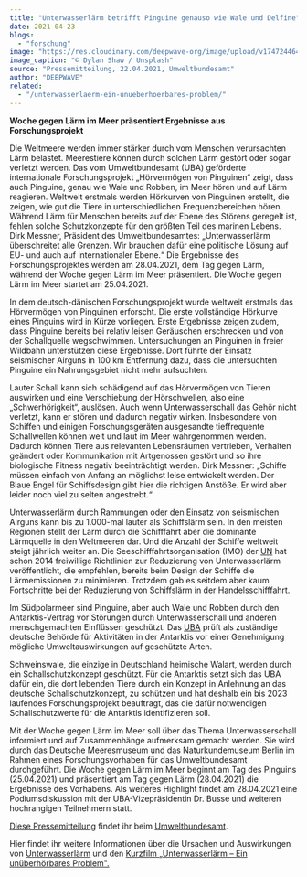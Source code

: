 ```yaml
---
title: "Unterwasserlärm betrifft Pinguine genauso wie Wale und Delfine"
date: 2021-04-23
blogs: 
  - "forschung"
image: "https://res.cloudinary.com/deepwave-org/image/upload/v1747244648/deepwave.org/dylan-shaw-12R_znWtJHQ-unsplash-scaled.jpg"
image_caption: "© Dylan Shaw / Unsplash"
source: "Pressemitteilung, 22.04.2021, Umweltbundesamt"
author: "DEEPWAVE"
related: 
  - "/unterwasserlaerm-ein-unueberhoerbares-problem/"
---
```


**Woche gegen Lärm im Meer präsentiert Ergebnisse aus Forschungsprojekt**

Die Weltmeere werden immer stärker durch vom Menschen verursachten Lärm belastet. Meerestiere können durch solchen Lärm gestört oder sogar verletzt werden. Das vom Umweltbundesamt (UBA) geförderte internationale Forschungsprojekt „Hörvermögen von Pinguinen“ zeigt, dass auch Pinguine, genau wie Wale und Robben, im Meer hören und auf Lärm reagieren. Weltweit erstmals werden Hörkurven von Pinguinen erstellt, die zeigen, wie gut die Tiere in unterschiedlichen Frequenzbereichen hören. Während Lärm für Menschen bereits auf der Ebene des Störens geregelt ist, fehlen solche Schutzkonzepte für den größten Teil des marinen Lebens. Dirk Messner, Präsident des Umweltbundesamtes: „Unterwasserlärm überschreitet alle Grenzen. Wir brauchen dafür eine politische Lösung auf EU- und auch auf internationaler Ebene.“ Die Ergebnisse des Forschungsprojektes werden am 28.04.2021, dem Tag gegen Lärm, während der Woche gegen Lärm im Meer präsentiert. Die Woche gegen Lärm im Meer startet am 25.04.2021.

In dem deutsch-dänischen Forschungsprojekt wurde weltweit erstmals das Hörvermögen von Pinguinen erforscht. Die erste vollständige Hörkurve eines Pinguins wird in Kürze vorliegen. Erste Ergebnisse zeigen zudem, dass Pinguine bereits bei relativ leisen Geräuschen erschrecken und von der Schallquelle wegschwimmen. Untersuchungen an Pinguinen in freier Wildbahn unterstützen diese Ergebnisse. Dort führte der Einsatz seismischer Airguns in 100 km Entfernung dazu, dass die untersuchten Pinguine ein Nahrungsgebiet nicht mehr aufsuchten.

Lauter Schall kann sich schädigend auf das Hörvermögen von Tieren auswirken und eine Verschiebung der Hörschwellen, also eine „Schwerhörigkeit“, auslösen. Auch wenn Unterwasserschall das Gehör nicht verletzt, kann er stören und dadurch negativ wirken. Insbesondere von Schiffen und einigen Forschungsgeräten ausgesandte tieffrequente Schallwellen können weit und laut im Meer wahrgenommen werden. Dadurch können Tiere aus relevanten Lebensräumen vertrieben, Verhalten geändert oder Kommunikation mit Artgenossen gestört und so ihre biologische Fitness negativ beeinträchtigt werden. Dirk Messner: „Schiffe müssen einfach von Anfang an möglichst leise entwickelt werden. Der Blaue Engel für Schiffsdesign gibt hier die richtigen Anstöße. Er wird aber leider noch viel zu selten angestrebt.“

Unterwasserlärm durch Rammungen oder den Einsatz von seismischen Airguns kann bis zu 1.000-mal lauter als Schiffslärm sein. In den meisten Regionen stellt der Lärm durch die Schifffahrt aber die dominante Lärmquelle in den Weltmeeren dar. Und die Anzahl der Schiffe weltweit steigt jährlich weiter an. Die Seeschifffahrtsorganisation (IMO) der ⁠[UN](https://www.umweltbundesamt.de/service/glossar/u?tag=UN#alphabar)⁠ hat schon 2014 freiwillige Richtlinien zur Reduzierung von Unterwasserlärm veröffentlicht, die empfehlen, bereits beim Design der Schiffe die Lärmemissionen zu minimieren. Trotzdem gab es seitdem aber kaum Fortschritte bei der Reduzierung von Schiffslärm in der Handelsschifffahrt.

Im Südpolarmeer sind Pinguine, aber auch Wale und Robben durch den Antarktis-Vertrag vor Störungen durch Unterwasserschall und anderen menschgemachten Einflüssen geschützt. Das ⁠[UBA](https://www.umweltbundesamt.de/service/glossar/u?tag=UBA#alphabar)⁠ prüft als zuständige deutsche Behörde für Aktivitäten in der Antarktis vor einer Genehmigung mögliche Umweltauswirkungen auf geschützte Arten.

Schweinswale, die einzige in Deutschland heimische Walart, werden durch ein Schallschutzkonzept geschützt. Für die Antarktis setzt sich das UBA dafür ein, die dort lebenden Tiere durch ein Konzept in Anlehnung an das deutsche Schallschutzkonzept, zu schützen und hat deshalb ein bis 2023 laufendes Forschungsprojekt beauftragt, das die dafür notwendigen Schallschutzwerte für die Antarktis identifizieren soll.

Mit der Woche gegen Lärm im Meer soll über das Thema Unterwasserschall informiert und auf Zusammenhänge aufmerksam gemacht werden. Sie wird durch das Deutsche Meeresmuseum und das Naturkundemuseum Berlin im Rahmen eines Forschungsvorhaben für das Umweltbundesamt durchgeführt. Die Woche gegen Lärm im Meer beginnt am Tag des Pinguins (25.04.2021) und präsentiert am Tag gegen Lärm (28.04.2021) die Ergebnisse des Vorhabens. Als weiteres Highlight findet am 28.04.2021 eine Podiumsdiskussion mit der UBA-Vizepräsidentin Dr. Busse und weiteren hochrangigen Teilnehmern statt.

[Diese Pressemitteilung](https://www.umweltbundesamt.de/presse/pressemitteilungen/unterwasserlaerm-betrifft-pinguine-genauso-wie-wale) findet ihr beim [Umweltbundesamt](https://www.umweltbundesamt.de/).

Hier findet ihr weitere Informationen über die Ursachen und Auswirkungen von [Unterwasserlärm](https://www.deepwave.org/die-ozeane/laerm/) und den [Kurzfilm „Unterwasserlärm – Ein unüberhörbares Problem".](https://www.deepwave.org/unterwasserlaerm-ein-unueberhoerbares-problem/)
